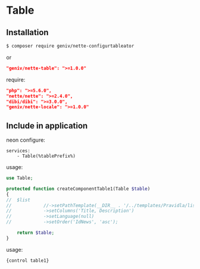 Table
=====

Installation
------------

```sh
$ composer require geniv/nette-configurtableator
```
or
```json
"geniv/nette-table": ">=1.0.0"
```

require:
```json
"php": ">=5.6.0",
"nette/nette": ">=2.4.0",
"dibi/dibi": ">=3.0.0",
"geniv/nette-locale": ">=1.0.0"
```

Include in application
----------------------

neon configure:
```neon
services:
    - Table(%tablePrefix%)
```

usage:
```php
use Table;

protected function createComponentTable1(Table $table)
{
//  $list
//            //->setPathTemplate(__DIR__ . '/../templates/Pravidla/list.latte')
//            ->setColumns('Title, Description')
//            ->setLanguage(null)
//            ->setOrder('IdNews', 'asc');

    return $table;
}
```

usage:
```latte
{control table1}
```
